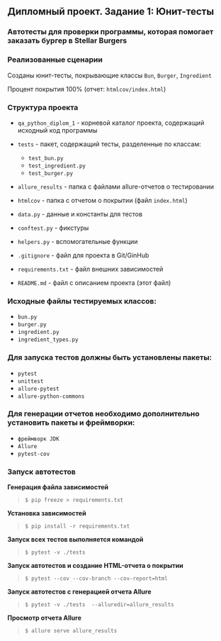 ## Дипломный проект. Задание 1: Юнит-тесты

### Автотесты для проверки программы, которая помогает заказать бургер в Stellar Burgers

### Реализованные сценарии

Созданы юнит-тесты, покрывающие классы `Bun`, `Burger`, `Ingredient`

Процент покрытия 100% (отчет: `htmlcov/index.html`)

### Структура проекта

- `qa_python_diplom_1` - корневой каталог проекта, содержащий исходный код программы
- `tests`              - пакет, содержащий тесты, разделенные по классам: 
  - `test_bun.py`
  - `test_ingredient.py`
  - `test_burger.py`
  

- `allure_results`     - папка с файлами allure-отчетов о тестировании
- `htmlcov`            - папка с отчетом о покрытии (файл `index.html`)

- `data.py`            - данные и константы для тестов
- `conftest.py`        - фикстуры
- `helpers.py`         - вспомогательные функции


- `.gitignore`         - файл для проекта в Git/GinHub
- `requirements.txt`   - файл внешних зависимостей
- `README.md`          - файл с описанием проекта (этот файл)


### Исходные файлы тестируемых классов:
- `bun.py`
- `burger.py`
- `ingredient.py`
- `ingredient_types.py`

### Для запуска тестов должны быть установлены пакеты:
- `pytest`
- `unittest`
- `allure-pytest`
- `allure-python-commons`

### Для генерации отчетов необходимо дополнительно установить пакеты и фреймворки:
- `фреймворк JDK`
- `Allure`
- `pytest-cov`

### Запуск автотестов

**Генерация файла зависимостей**

> `$ pip freeze > requirements.txt`

**Установка зависимостей**

> `$ pip install -r requirements.txt`

**Запуск всех тестов выполняется командой**

>  `$ pytest -v ./tests`

**Запуск автотестов и создание HTML-отчета о покрытии**

>  `$ pytest --cov --cov-branch --cov-report=html`

**Запуск автотестов с генерацией отчета Allure**

>  `$ pytest -v ./tests  --alluredir=allure_results`

**Просмотр отчета Allure**

>  `$ allure serve allure_results`
